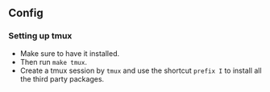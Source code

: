 ## Config

### Setting up tmux

- Make sure to have it installed. 
- Then run `make tmux`.
- Create a tmux session by `tmux` and use the shortcut `prefix I` to install all the third party packages. 

